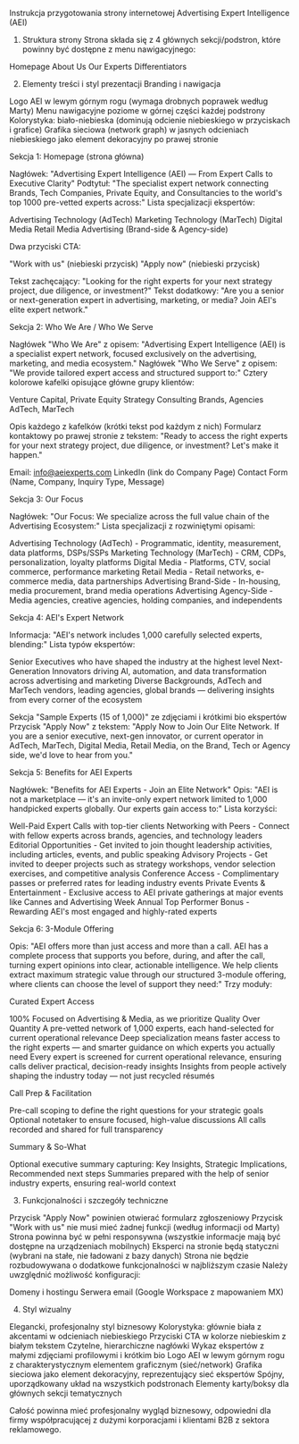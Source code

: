 Instrukcja przygotowania strony internetowej Advertising Expert Intelligence (AEI)
1. Struktura strony
Strona składa się z 4 głównych sekcji/podstron, które powinny być dostępne z menu nawigacyjnego:

Homepage
About Us
Our Experts
Differentiators

2. Elementy treści i styl prezentacji
Branding i nawigacja

Logo AEI w lewym górnym rogu (wymaga drobnych poprawek według Marty)
Menu nawigacyjne poziome w górnej części każdej podstrony
Kolorystyka: biało-niebieska (dominują odcienie niebieskiego w przyciskach i grafice)
Grafika sieciowa (network graph) w jasnych odcieniach niebieskiego jako element dekoracyjny po prawej stronie

Sekcja 1: Homepage (strona główna)

Nagłówek: "Advertising Expert Intelligence (AEI) — From Expert Calls to Executive Clarity"
Podtytuł: "The specialist expert network connecting Brands, Tech Companies, Private Equity, and Consultancies to the world's top 1000 pre-vetted experts across:"
Lista specjalizacji ekspertów:

Advertising Technology (AdTech)
Marketing Technology (MarTech)
Digital Media
Retail Media
Advertising (Brand-side & Agency-side)


Dwa przyciski CTA:

"Work with us" (niebieski przycisk)
"Apply now" (niebieski przycisk)


Tekst zachęcający: "Looking for the right experts for your next strategy project, due diligence, or investment?"
Tekst dodatkowy: "Are you a senior or next-generation expert in advertising, marketing, or media? Join AEI's elite expert network."

Sekcja 2: Who We Are / Who We Serve

Nagłówek "Who We Are" z opisem: "Advertising Expert Intelligence (AEI) is a specialist expert network, focused exclusively on the advertising, marketing, and media ecosystem."
Nagłówek "Who We Serve" z opisem: "We provide tailored expert access and structured support to:"
Cztery kolorowe kafelki opisujące główne grupy klientów:

Venture Capital, Private Equity
Strategy Consulting
Brands, Agencies
AdTech, MarTech


Opis każdego z kafelków (krótki tekst pod każdym z nich)
Formularz kontaktowy po prawej stronie z tekstem: "Ready to access the right experts for your next strategy project, due diligence, or investment? Let's make it happen."

Email: info@aeiexperts.com
LinkedIn (link do Company Page)
Contact Form (Name, Company, Inquiry Type, Message)



Sekcja 3: Our Focus

Nagłówek: "Our Focus: We specialize across the full value chain of the Advertising Ecosystem:"
Lista specjalizacji z rozwiniętymi opisami:

Advertising Technology (AdTech) - Programmatic, identity, measurement, data platforms, DSPs/SSPs
Marketing Technology (MarTech) - CRM, CDPs, personalization, loyalty platforms
Digital Media - Platforms, CTV, social commerce, performance marketing
Retail Media - Retail networks, e-commerce media, data partnerships
Advertising Brand-Side - In-housing, media procurement, brand media operations
Advertising Agency-Side - Media agencies, creative agencies, holding companies, and independents



Sekcja 4: AEI's Expert Network

Informacja: "AEI's network includes 1,000 carefully selected experts, blending:"
Lista typów ekspertów:

Senior Executives who have shaped the industry at the highest level
Next-Generation Innovators driving AI, automation, and data transformation across advertising and marketing
Diverse Backgrounds, AdTech and MarTech vendors, leading agencies, global brands — delivering insights from every corner of the ecosystem


Sekcja "Sample Experts (15 of 1,000)" ze zdjęciami i krótkimi bio ekspertów
Przycisk "Apply Now" z tekstem: "Apply Now to Join Our Elite Network. If you are a senior executive, next-gen innovator, or current operator in AdTech, MarTech, Digital Media, Retail Media, on the Brand, Tech or Agency side, we'd love to hear from you."

Sekcja 5: Benefits for AEI Experts

Nagłówek: "Benefits for AEI Experts - Join an Elite Network"
Opis: "AEI is not a marketplace — it's an invite-only expert network limited to 1,000 handpicked experts globally. Our experts gain access to:"
Lista korzyści:

Well-Paid Expert Calls with top-tier clients
Networking with Peers - Connect with fellow experts across brands, agencies, and technology leaders
Editorial Opportunities - Get invited to join thought leadership activities, including articles, events, and public speaking
Advisory Projects - Get invited to deeper projects such as strategy workshops, vendor selection exercises, and competitive analysis
Conference Access - Complimentary passes or preferred rates for leading industry events
Private Events & Entertainment - Exclusive access to AEI private gatherings at major events like Cannes and Advertising Week
Annual Top Performer Bonus - Rewarding AEI's most engaged and highly-rated experts



Sekcja 6: 3-Module Offering

Opis: "AEI offers more than just access and more than a call. AEI has a complete process that supports you before, during, and after the call, turning expert opinions into clear, actionable intelligence. We help clients extract maximum strategic value through our structured 3-module offering, where clients can choose the level of support they need:"
Trzy moduły:

Curated Expert Access

100% Focused on Advertising & Media, as we prioritize Quality Over Quantity
A pre-vetted network of 1,000 experts, each hand-selected for current operational relevance
Deep specialization means faster access to the right experts — and smarter guidance on which experts you actually need
Every expert is screened for current operational relevance, ensuring calls deliver practical, decision-ready insights
Insights from people actively shaping the industry today — not just recycled résumés


Call Prep & Facilitation

Pre-call scoping to define the right questions for your strategic goals
Optional notetaker to ensure focused, high-value discussions
All calls recorded and shared for full transparency


Summary & So-What

Optional executive summary capturing: Key Insights, Strategic Implications, Recommended next steps
Summaries prepared with the help of senior industry experts, ensuring real-world context





3. Funkcjonalności i szczegóły techniczne

Przycisk "Apply Now" powinien otwierać formularz zgłoszeniowy
Przycisk "Work with us" nie musi mieć żadnej funkcji (według informacji od Marty)
Strona powinna być w pełni responsywna (wszystkie informacje mają być dostępne na urządzeniach mobilnych)
Eksperci na stronie będą statyczni (wybrani na stałe, nie ładowani z bazy danych)
Strona nie będzie rozbudowywana o dodatkowe funkcjonalności w najbliższym czasie
Należy uwzględnić możliwość konfiguracji:

Domeny i hostingu
Serwera email (Google Workspace z mapowaniem MX)



4. Styl wizualny

Elegancki, profesjonalny styl biznesowy
Kolorystyka: głównie biała z akcentami w odcieniach niebieskiego
Przyciski CTA w kolorze niebieskim z białym tekstem
Czytelne, hierarchiczne nagłówki
Wykaz ekspertów z małymi zdjęciami profilowymi i krótkim bio
Logo AEI w lewym górnym rogu z charakterystycznym elementem graficznym (sieć/network)
Grafika sieciowa jako element dekoracyjny, reprezentujący sieć ekspertów
Spójny, uporządkowany układ na wszystkich podstronach
Elementy karty/boksy dla głównych sekcji tematycznych

Całość powinna mieć profesjonalny wygląd biznesowy, odpowiedni dla firmy współpracującej z dużymi korporacjami i klientami B2B z sektora reklamowego.